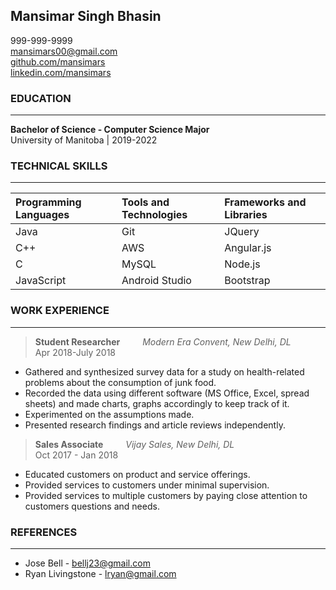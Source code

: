 ## **Mansimar Singh Bhasin**
999-999-9999                      
mansimars00@gmail.com \
[github.com/mansimars](github.com/mansimars) \
[linkedin.com/mansimars](linkedin.com/mansimars)

### **EDUCATION**
---
**Bachelor of Science - Computer Science Major** \
University of Manitoba | 2019-2022              

### **TECHNICAL SKILLS**
---

Programming Languages | Tools and Technologies | Frameworks and Libraries
:---|:---|:---
Java | Git | JQuery
C++ | AWS | Angular.js
C | MySQL | Node.js
JavaScript| Android Studio | Bootstrap

### **WORK EXPERIENCE**
---

> **Student Researcher** &emsp;&emsp; _Modern Era Convent, New Delhi, DL_ \
Apr 2018-July 2018
* Gathered and synthesized survey data for a study on health-related problems about the consumption of junk food.
* Recorded the data using different software (MS Office, Excel, spread sheets) and made charts, graphs accordingly to keep track of it.
* Experimented on the assumptions made.
* Presented research findings and article reviews independently.


> **Sales Associate** &emsp;&emsp; _Vijay Sales, New Delhi, DL_ \
Oct 2017 - Jan 2018
* Educated customers on product and service offerings.
* Provided services to customers under minimal supervision.
* Provided services to multiple customers by paying close attention to customers questions and needs.


### **REFERENCES**
---

* Jose Bell - bellj23@gmail.com
* Ryan Livingstone - lryan@gmail.com



